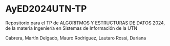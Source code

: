 # AyED2024UTN-TP
Repositorio para el TP de ALGORITMOS Y ESTRUCTURAS DE DATOS 2024, de la materia Ingeniería en Sistemas de Información de la UTN

Cabrera, Martín
Delgado, Mauro
Rodriguez, Lautaro
Rossi, Dariana
